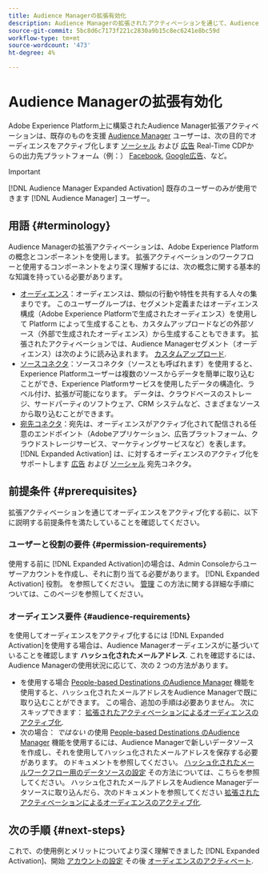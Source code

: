 ```yaml
---
title: Audience Managerの拡張有効化
description: Audience Managerの拡張されたアクティベーションを通じて、Audience Managerオーディエンスをソーシャルおよび広告の宛先に対してアクティブ化する方法を説明します。
source-git-commit: 5bc8d6c7173f221c2830a9b15c8ec6241e8bc59d
workflow-type: tm+mt
source-wordcount: '473'
ht-degree: 4%

---
```



# Audience Managerの拡張有効化

Adobe Experience Platform上に構築されたAudience Manager拡張アクティベーションは、既存のものを支援 [Audience Manager](https://experienceleague.adobe.com/en/docs/audience-manager/user-guide/aam-home) ユーザーは、次の目的でオーディエンスをアクティブ化します [ソーシャル](../destinations/catalog/social/overview.md) および [広告](../destinations/catalog/advertising/overview.md) Real-Time CDPからの出力先プラットフォーム（例：） [Facebook](../destinations/catalog/social/facebook.md), [Google広告](../destinations/catalog/advertising/google-ads-destination.md)、など。

>[!IMPORTANT]
>
>[!DNL Audience Manager Expanded Activation] 既存のユーザーのみが使用できます [!DNL Audience Manager] ユーザー。

## 用語 {#terminology}

Audience Managerの拡張アクティベーションは、Adobe Experience Platformの概念とコンポーネントを使用します。 拡張アクティベーションのワークフローと使用するコンポーネントをより深く理解するには、次の概念に関する基本的な知識を持っている必要があります。

* [オーディエンス](../segmentation/ui/overview.md)：オーディエンスは、類似の行動や特性を共有する人々の集まりです。 このユーザーグループは、セグメント定義またはオーディエンス構成（Adobe Experience Platformで生成されたオーディエンス）を使用して Platform によって生成することも、カスタムアップロードなどの外部ソース（外部で生成されたオーディエンス）から生成することもできます。 拡張されたアクティベーションでは、Audience Managerセグメント（オーディエンス）は次のように読み込まれます。 [カスタムアップロード](../segmentation/ui/overview.md#import-audience).
* [ソースコネクタ](../sources/home.md)：ソースコネクタ（ソースとも呼ばれます）を使用すると、Experience Platformユーザーは複数のソースからデータを簡単に取り込むことができ、Experience Platformサービスを使用したデータの構造化、ラベル付け、拡張が可能になります。 データは、クラウドベースのストレージ、サードパーティのソフトウェア、CRM システムなど、さまざまなソースから取り込むことができます。
* [宛先コネクタ](../destinations/home.md)：宛先は、オーディエンスがアクティブ化されて配信される任意のエンドポイント（Adobeアプリケーション、広告プラットフォーム、クラウドストレージサービス、マーケティングサービスなど）を表します。 [!DNL Expanded Activation] は、に対するオーディエンスのアクティブ化をサポートします [広告](../destinations/catalog/advertising/overview.md) および [ソーシャル](../destinations/catalog/social/overview.md) 宛先コネクタ。

## 前提条件 {#prerequisites}

拡張アクティベーションを通じてオーディエンスをアクティブ化する前に、以下に説明する前提条件を満たしていることを確認してください。

### ユーザーと役割の要件 {#permission-requirements}

使用する前に [!DNL Expanded Activation]の場合は、Admin Consoleからユーザーアカウントを作成し、それに割り当てる必要があります。 [!DNL Expanded Activation] 役割。 を参照してください。 [管理](administration.md) この方法に関する詳細な手順については、このページを参照してください。

### オーディエンス要件 {#audience-requirements}

を使用してオーディエンスをアクティブ化するには [!DNL Expanded Activation]を使用する場合は、Audience Managerオーディエンスがに基づいていることを確認します **ハッシュ化されたメールアドレス**. これを確認するには、Audience Managerの使用状況に応じて、次の 2 つの方法があります。

* を使用する場合 [People-based Destinations のAudience Manager](https://experienceleague.adobe.com/en/docs/audience-manager/user-guide/features/destinations/people-based/people-based-destinations-overview) 機能を使用すると、ハッシュ化されたメールアドレスをAudience Managerで既に取り込むことができます。 この場合、追加の手順は必要ありません。 次にスキップできます： [拡張されたアクティベーションによるオーディエンスのアクティブ化](activate-audiences.md).
* 次の場合： _ではない_ の使用 [People-based Destinations のAudience Manager](https://experienceleague.adobe.com/en/docs/audience-manager/user-guide/features/destinations/people-based/people-based-destinations-overview) 機能を使用するには、Audience Managerで新しいデータソースを作成し、それを使用してハッシュ化されたメールアドレスを保存する必要があります。 のドキュメントを参照してください。 [ハッシュ化されたメールワークフロー用のデータソースの設定](https://experienceleague.adobe.com/en/docs/audience-manager/user-guide/features/data-sources/create-data-source-hashed-emails) その方法については、こちらを参照してください。 ハッシュ化されたメールアドレスをAudience Managerデータソースに取り込んだら、次のドキュメントを参照してください [拡張されたアクティベーションによるオーディエンスのアクティブ化](activate-audiences.md).

## 次の手順 {#next-steps}

これで、の使用例とメリットについてより深く理解できました [!DNL Expanded Activation]、開始 [アカウントの設定](administration.md) その後 [オーディエンスのアクティベート](activate-audiences.md).

